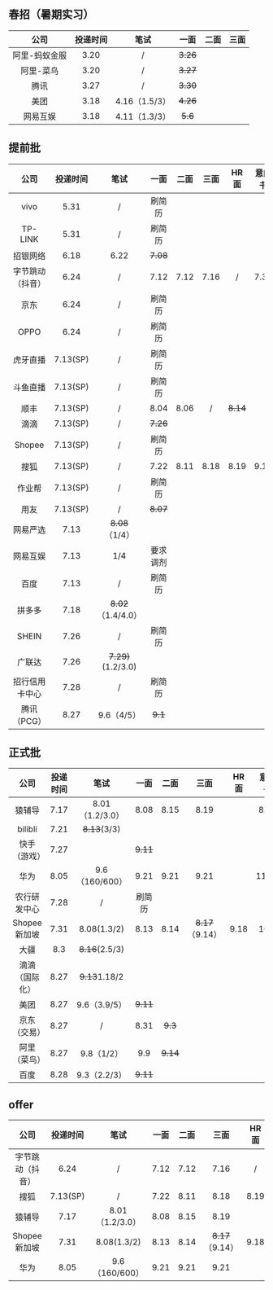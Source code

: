 ## 春招（暑期实习）

|     公司      | 投递时间 |     笔试      |   一面   | 二面 | 三面 |
| :-----------: | :------: | :-----------: | :------: | :--: | :--: |
| 阿里-蚂蚁金服 |   3.20   |       /       | ~~3.26~~ |      |      |
|   阿里-菜鸟   |   3.20   |       /       | ~~3.27~~ |      |      |
|     腾讯      |   3.27   |       /       | ~~3.30~~ |      |      |
|     美团      |   3.18   | 4.16（1.5/3） | ~~4.26~~ |      |      |
|   网易互娱    |   3.18   | 4.11（1.3/3） | ~~5.6~~  |      |      |

## 提前批

|       公司       | 投递时间 |        笔试         |   一面   | 二面 | 三面 |   HR面   | 意向书 |
| :--------------: | :------: | :-----------------: | :------: | :--: | :--: | :------: | :----: |
|       vivo       |   5.31   |          /          |  刷简历  |      |      |          |        |
|     TP-LINK      |   5.31   |          /          |  刷简历  |      |      |          |        |
|     招银网络     |   6.18   |        6.22         | ~~7.08~~ |      |      |          |        |
| 字节跳动（抖音） |   6.24   |          /          |   7.12   | 7.12 | 7.16 |    /     |  7.31  |
|       京东       |   6.24   |          /          |  刷简历  |      |      |          |        |
|       OPPO       |   6.24   |          /          |  刷简历  |      |      |          |        |
|     虎牙直播     | 7.13(SP) |          /          |  刷简历  |      |      |          |        |
|     斗鱼直播     | 7.13(SP) |          /          |  刷简历  |      |      |          |        |
|       顺丰       | 7.13(SP) |          /          |   8.04   | 8.06 |  /   | ~~8.14~~ |        |
|       滴滴       | 7.13(SP) |          /          | ~~7.26~~ |      |      |          |        |
|      Shopee      | 7.13(SP) |          /          |  刷简历  |      |      |          |        |
|       搜狐       | 7.13(SP) |          /          |   7.22   | 8.11 | 8.18 |   8.19   |  9.16  |
|      作业帮      | 7.13(SP) |          /          |  刷简历  |      |      |          |        |
|       用友       | 7.13(SP) |          /          | ~~8.07~~ |      |      |          |        |
|     网易严选     |   7.13   |   ~~8.08~~（1/4）   |          |      |      |          |        |
|     网易互娱     |   7.13   |         1/4         | 要求调剂 |      |      |          |        |
|       百度       |   7.13   |          /          |  刷简历  |      |      |          |        |
|      拼多多      |   7.18   | ~~8.02~~（1.4/4.0） |          |      |      |          |        |
|      SHEIN       |   7.26   |          /          |  刷简历  |      |      |          |        |
|      广联达      |   7.26   | ~~7.29)~~(1.2/3.0)  |          |      |      |          |        |
|  招行信用卡中心  |   7.28   |          /          |  刷简历  |      |      |          |        |
|   腾讯（PCG）    |   8.27   |     9.6（4/5）      | ~~9.1~~  |      |      |          |        |

## 正式批

|      公司      | 投递时间 |      笔试       |   一面   |   二面   |       三面       | HR面 | 意向书 |
| :------------: | :------: | :-------------: | :------: | :------: | :--------------: | :--: | :----: |
|     猿辅导     |   7.17   | 8.01（1.2/3.0） |   8.08   |   8.15   |       8.19       |      |  8.25  |
|    bilibli     |   7.21   |  ~~8.13~~(3/3)  |          |          |                  |      |        |
|  快手（游戏）  |   7.27   |                 | ~~9.11~~ |          |                  |      |        |
|      华为      |   8.05   | 9.6（160/600）  |   9.21   |   9.21   |       9.21       |      | 11.14  |
|  农行研发中心  |   7.28   |        /        |  刷简历  |          |                  |      |        |
|  Shopee新加坡  |   7.31   |   8.08(1.3/2)   |   8.13   |   8.14   | ~~8.17~~（9.14） | 9.18 |  10.9  |
|      大疆      |   8.3    | ~~8.16~~(2.5/3) |          |          |                  |      |        |
| 滴滴（国际化） |   8.27   | ~~9.13~~1.18/2  |          |          |                  |      |        |
|      美团      |   8.27   |  9.6（3.9/5）   | ~~9.11~~ |          |                  |      |        |
|  京东（交易）  |   8.27   |        /        |   8.31   | ~~9.3~~  |                  |      |        |
|  阿里（菜鸟）  |   8.27   |   9.8（1/2）    |   9.9    | ~~9.14~~ |                  |      |        |
|      百度      |   8.28   |  9.3（2.2/3）   | ~~9.11~~ |          |                  |      |        |

## offer

|       公司       | 投递时间 |      笔试       | 一面 | 二面 |       三面       | HR面 | 意向书 |
| :--------------: | :------: | :-------------: | :--: | :--: | :--------------: | :--: | :----: |
| 字节跳动（抖音） |   6.24   |        /        | 7.12 | 7.12 |       7.16       |  /   |  7.31  |
|       搜狐       | 7.13(SP) |        /        | 7.22 | 8.11 |       8.18       | 8.19 |  9.16  |
|      猿辅导      |   7.17   | 8.01（1.2/3.0） | 8.08 | 8.15 |       8.19       |      |  8.25  |
|   Shopee新加坡   |   7.31   |   8.08(1.3/2)   | 8.13 | 8.14 | ~~8.17~~（9.14） | 9.18 |  10.9  |
|       华为       |   8.05   | 9.6（160/600）  | 9.21 | 9.21 |       9.21       |      | 11.14  |